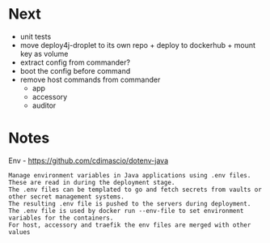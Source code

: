 # Next

* unit tests
* move deploy4j-droplet to its own repo + deploy to dockerhub + mount key as volume
* extract config from commander?
* boot the config before command
* remove host commands from commander
  * app
  * accessory
  * auditor

# Notes

Env - https://github.com/cdimascio/dotenv-java

    Manage environment variables in Java applications using .env files. These are read in during the deployment stage.
    The .env files can be templated to go and fetch secrets from vaults or other secret management systems.
    The resulting .env file is pushed to the servers during deployment.
    The .env file is used by docker run --env-file to set environment variables for the containers.
    For host, accessory and traefik the env files are merged with other values
